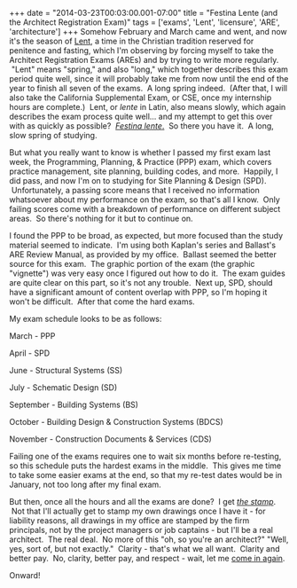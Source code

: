 +++
date = "2014-03-23T00:03:00.001-07:00"
title = "Festina Lente (and the Architect Registration Exam)"
tags = ['exams', 'Lent', 'licensure', 'ARE', 'architecture']
+++
Somehow February and March came and went, and now it's the season of [Lent](http://en.wikipedia.org/wiki/Lent), a time in the Christian tradition reserved for penitence and fasting, which I'm observing by forcing myself to take the Architect Registration Exams (AREs) and by trying to write more regularly.  "Lent" means "spring," and also "long," which together describes this exam period quite well, since it will probably take me from now until the end of the year to finish all seven of the exams.  A long spring indeed.  (After that, I will also take the California Supplemental Exam, or CSE, once my internship hours are complete.)  Lent, or *lente* in Latin, also means slowly, which again describes the exam process quite well... and my attempt to get this over with as quickly as possible?  <a href="http://en.wikipedia.org/wiki/Festina_lente">*Festina lente*.</a>  So there you have it.  A long, slow spring of studying.

But what you really want to know is whether I passed my first exam last week, the Programming, Planning, & Practice (PPP) exam, which covers practice management, site planning, building codes, and more.  Happily, I did pass, and now I'm on to studying for Site Planning & Design (SPD).  Unfortunately, a passing score means that I received no information whatsoever about my performance on the exam, so that's all I know.  Only failing scores come with a breakdown of performance on different subject areas.  So there's nothing for it but to continue on.

I found the PPP to be broad, as expected, but more focused than the study material seemed to indicate.  I'm using both Kaplan's series and Ballast's ARE Review Manual, as provided by my office.  Ballast seemed the better source for this exam.  The graphic portion of the exam (the graphic "vignette") was very easy once I figured out how to do it.  The exam guides are quite clear on this part, so it's not any trouble.  Next up, SPD, should have a significant amount of content overlap with PPP, so I'm hoping it won't be difficult.  After that come the hard exams.

My exam schedule looks to be as follows:

March - PPP

April - SPD

June - Structural Systems (SS)

July - Schematic Design (SD)

September - Building Systems (BS)

October - Building Design & Construction Systems (BDCS)

November - Construction Documents & Services (CDS)

Failing one of the exams requires one to wait six months before re-testing, so this schedule puts the hardest exams in the middle.  This gives me time to take some easier exams at the end, so that my re-test dates would be in January, not too long after my final exam.

But then, once all the hours and all the exams are done?  I get *[the stamp](http://www.cab.ca.gov/licensees/faq_archstamp.shtml)*.  Not that I'll actually get to stamp my own drawings once I have it - for liability reasons, all drawings in my office are stamped by the firm principals, not by the project managers or job captains - but I'll be a real architect.  The real deal.  No more of this "oh, so you're an architect?" "Well, yes, sort of, but not exactly."  Clarity - that's what we all want.  Clarity and better pay.  No, clarity, better pay, and respect - wait, let me [come in again](https://www.youtube.com/watch?v=Tym0MObFpTI).

Onward!
